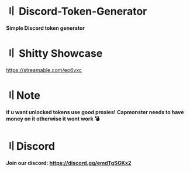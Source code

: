# 〢 Discord-Token-Generator

**Simple Discord token generator**

# 〢 Shitty Showcase

https://streamable.com/eo6vxc


# 〢Note 
**if u want unlocked tokens use good proxies!**
**Capmonster needs to have money on it otherwise it wont work :bomb:**

# 〢Discord
**Join our discord: https://discord.gg/emdTgSGKx2**
